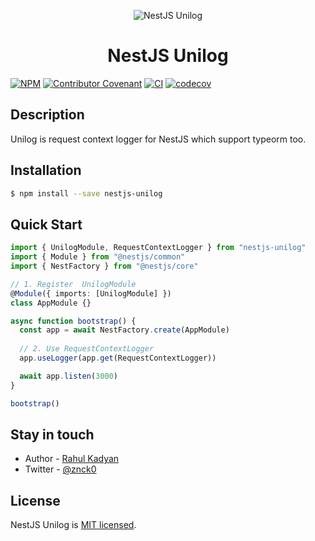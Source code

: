 <p align="center">
  <img alt="NestJS Unilog" src="https://raw.githubusercontent.com/znckco/nestjs-unilog/master/.assets/cover.png"/>
</p>

<h1 align="center">NestJS Unilog</h1>

<p align="center">

[![NPM](https://img.shields.io/npm/v/nestjs-unilog)](https://www.npmjs.com/package/nestjs-unilog)
[![Contributor Covenant](https://img.shields.io/badge/Contributor%20Covenant-v2.0%20adopted-ff69b4.svg)](CODE_OF_CONDUCT.md)
[![CI](https://github.com/znckco/nestjs-unilog/workflows/CI/badge.svg)](https://github.com/znckco/nestjs-unilog/actions?query=workflow%3ACI)
[![codecov](https://codecov.io/gh/znckco/nestjs-unilog/branch/master/graph/badge.svg)](https://codecov.io/gh/znckco/nestjs-unilog)

</p>

## Description

Unilog is request context logger for NestJS which support typeorm too.

## Installation

```bash
$ npm install --save nestjs-unilog
```

## Quick Start

```ts
import { UnilogModule, RequestContextLogger } from "nestjs-unilog"
import { Module } from "@nestjs/common"
import { NestFactory } from "@nestjs/core"

// 1. Register  UnilogModule
@Module({ imports: [UnilogModule] })
class AppModule {}

async function bootstrap() {
  const app = await NestFactory.create(AppModule)
  
  // 2. Use RequestContextLogger
  app.useLogger(app.get(RequestContextLogger))

  await app.listen(3000)
}

bootstrap()
```

## Stay in touch

- Author - [Rahul Kadyan](https://znck.me)
- Twitter - [@znck0](https://twitter.com/znck0)

## License

NestJS Unilog is [MIT licensed](LICENSE).
